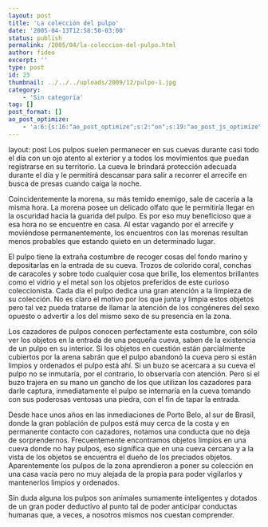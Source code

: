 ```yaml
---
layout: post
title: 'La colección del pulpo'
date: '2005-04-13T12:58:50-03:00'
status: publish
permalink: /2005/04/la-coleccion-del-pulpo.html
author: fideo
excerpt: ''
type: post
id: 23
thumbnail: ../../../uploads/2009/12/pulpo-1.jpg
category:
    - 'Sin categoría'
tag: []
post_format: []
ao_post_optimize:
    - 'a:6:{s:16:"ao_post_optimize";s:2:"on";s:19:"ao_post_js_optimize";s:2:"on";s:20:"ao_post_css_optimize";s:2:"on";s:12:"ao_post_ccss";s:2:"on";s:16:"ao_post_lazyload";s:2:"on";s:15:"ao_post_preload";s:0:"";}'
---
```

layout: post
Los pulpos suelen permanecer en sus cuevas durante casi todo el día con un ojo atento al exterior y a todos los movimientos que puedan registrarse en su territorio. La cueva le brindará protección adecuada durante el día y le permitirá descansar para salir a recorrer el arrecife en busca de presas cuando caiga la noche.

Coincidentemente la morena, su más temido enemigo, sale de cacería a la misma hora. La morena posee un delicado olfato que le permitiría llegar en la oscuridad hacia la guarida del pulpo. Es por eso muy beneficioso que a esa hora no se encuentre en casa. Al estar vagando por el arrecife y moviéndose permanentemente, los encuentros con las morenas resultan menos probables que estando quieto en un determinado lugar.

El pulpo tiene la extraña costumbre de recoger cosas del fondo marino y depositarlas en la entrada de su cueva. Trozos de colorido coral, conchas de caracoles y sobre todo cualquier cosa que brille, los elementos brillantes como el vidrio y el metal son los objetos preferidos de este curioso coleccionista. Cada día el pulpo dedica una gran atención a la limpieza de su colección. No es claro el motivo por los que junta y limpia estos objetos pero tal vez pueda tratarse de llamar la atención de los congéneres del sexo opuesto o advertir a los del mismo sexo de su presencia en la zona.

Los cazadores de pulpos conocen perfectamente esta costumbre, con sólo ver los objetos en la entrada de una pequeña cueva, saben de la existencia de un pulpo en su interior. Si los objetos en cuestión están parcialmente cubiertos por la arena sabrán que el pulpo abandonó la cueva pero si están limpios y ordenados el pulpo está ahí. Si un buzo se acercara a su cueva el pulpo no se inmutaría, por el contrario, lo observaría con atención. Pero si el buzo trajera en su mano un gancho de los que utilizan los cazadores para darle captura, inmediatamente el pulpo se internaría en la cueva tomando con sus poderosas ventosas una piedra, con el fin de tapar la entrada.

Desde hace unos años en las inmediaciones de Porto Belo, al sur de Brasil, donde la gran población de pulpos está muy cerca de la costa y en permanente contacto con cazadores, notamos una conducta que no deja de sorprendernos. Frecuentemente encontramos objetos limpios en una cueva donde no hay pulpos, eso significa que en una cueva cercana y a la vista de los objetos se encuentra el dueño de los preciados objetos. Aparentemente los pulpos de la zona aprendieron a poner su colección en una casa vacía pero no muy alejada de la propia para poder vigilarlos y mantenerlos limpios y ordenados.

Sin duda alguna los pulpos son animales sumamente inteligentes y dotados de un gran poder deductivo al punto tal de poder anticipar conductas humanas que, a veces, a nosotros mismos nos cuestan comprender.